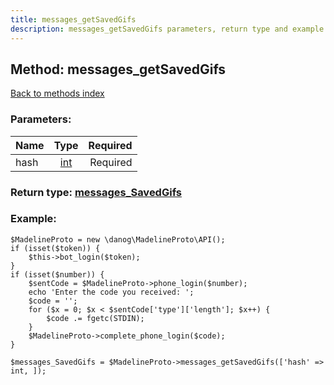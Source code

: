```yaml
---
title: messages_getSavedGifs
description: messages_getSavedGifs parameters, return type and example
---
```

## Method: messages\_getSavedGifs  
[Back to methods index](index.md)


### Parameters:

| Name     |    Type       | Required |
|----------|:-------------:|---------:|
|hash|[int](../types/int.md) | Required|


### Return type: [messages\_SavedGifs](../types/messages_SavedGifs.md)

### Example:


```
$MadelineProto = new \danog\MadelineProto\API();
if (isset($token)) {
    $this->bot_login($token);
}
if (isset($number)) {
    $sentCode = $MadelineProto->phone_login($number);
    echo 'Enter the code you received: ';
    $code = '';
    for ($x = 0; $x < $sentCode['type']['length']; $x++) {
        $code .= fgetc(STDIN);
    }
    $MadelineProto->complete_phone_login($code);
}

$messages_SavedGifs = $MadelineProto->messages_getSavedGifs(['hash' => int, ]);
```